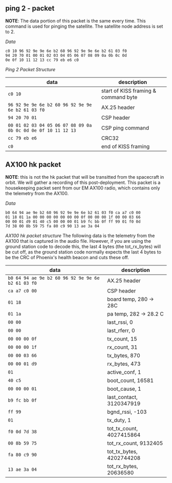 ## **ping 2 - packet**

**NOTE**: The data portion of this packet is the same every time. This command is used for pinging the satellite. The satellite node address is set to 2.

*Data*

    c0 10 96 92 9e 9e 6e b2 60 96 92 9e 9e 6e b2 61 03 f0 
    94 20 70 01 00 01 02 03 04 05 06 07 08 09 0a 0b 0c 0d 
    0e 0f 10 11 12 13 cc 79 eb e6 c0


*Ping 2 Packet Structure*

| data | description |
|--|--|
| `c0 10` | start of KISS framing & command byte |
| `96 92 9e 9e 6e b2 60 96 92 9e 9e 6e b2 61 03 f0` | AX.25 header |
| `94 20 70 01` | CSP header |
| `00 01 02 03 04 05 06 07 08 09 0a 0b 0c 0d 0e 0f 10 11 12 13` | CSP ping command |
| `cc 79 eb e6` | CRC32 |
| `c0` | end of KISS framing |



## **AX100 hk packet**

**NOTE**: this is not the hk packet that will be transitted from the spacecraft in orbit. We will gather a recording of this post-deployment.
This packet is a housekeeping packet sent from our EM AX100 radio, which contains only the telemetry from the AX100. 

*Data*

    b0 64 94 ae 9e b2 60 96 92 9e 9e 6e b2 61 03 f0 ca a7 c0 00 
    01 18 01 1a 00 00 00 00 00 00 00 0f 00 00 00 1f 00 00 03 66 
    00 00 01 d9 01 40 c5 00 00 00 01 b9 fc bb 0f ff 99 01 f0 0d 
    7d 38 00 8b 59 75 fa 80 c9 90 13 ae 3a 04

	


*AX100 hk packet structure* 
The following data is the telemetry from the AX100 that is captured in the audio file. However, if you are using the ground station
code to decode this, the last 4 bytes (the tot_rx_bytes) will be cut off, as the ground station code normally expects the last 4 bytes to be the CRC of Phoenix's health beacon and cuts these off. 

|data| description |
|--|--|
| `b0 64 94 ae 9e b2 60 96 92 9e 9e 6e b2 61 03 f0` | AX.25 header |
| `ca a7 c0 00` | CSP header |
| `01 18` | board temp, 280 -> 28C  |
| `01 1a` | pa temp, 282 -> 28.2 C |
| `00 00` | last_rssi, 0 |
| `00 00` | last_rferr, 0 |
| `00 00 00 0f` | tx_count, 15 |
| `00 00 00 1f` | rx_count, 31 |
| `00 00 03 66` | tx_bytes, 870 |
| `00 00 01 d9` | rx_bytes, 473 |
| `01` | active_conf, 1 |
| `40 c5` | boot_count, 16581  |
| `00 00 00 01` | boot_cause, 1 |
| `b9 fc bb 0f` | last_contact, 3120347919 |
| `ff 99` | bgnd_rssi, -103 |
| `01` | tx_duty, 1 |
| `f0 0d 7d 38` | tot_tx_count, 4027415864 |
| `00 8b 59 75` | tot_rx_count, 9132405 |
| `fa 80 c9 90` | tot_tx_bytes, 4202744208 |
| `13 ae 3a 04` | tot_rx_bytes, 20636580 |



                                                     	 
 
